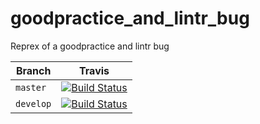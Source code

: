 # goodpractice_and_lintr_bug

Reprex of a goodpractice and lintr bug

Branch   |Travis
---------|--------------------------------------------------------------------------------------------------------------------------------------------------------------------------
`master` |[![Build Status](https://travis-ci.org/richelbilderbeek/goodpractice_and_lintr_bug.svg?branch=master)](https://travis-ci.org/richelbilderbeek/goodpractice_and_lintr_bug) 
`develop`|[![Build Status](https://travis-ci.org/richelbilderbeek/goodpractice_and_lintr_bug.svg?branch=develop)](https://travis-ci.org/richelbilderbeek/goodpractice_and_lintr_bug)

